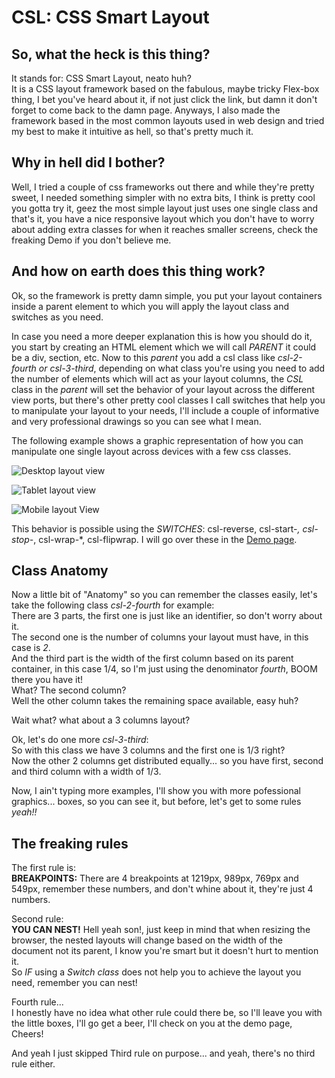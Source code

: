 # CSL: CSS Smart Layout

## So, what the heck is this thing?

It stands for: CSS Smart Layout, neato huh?  
It is a CSS layout framework based on the fabulous, maybe tricky <a>Flex-box</a> thing, I bet you've heard about it, if not just click the link, but damn it don't forget to come back to the damn page. Anyways, I also made the framework based in the most common layouts used in web design and tried my best to make it intuitive as hell, so that's pretty much it.


## Why in hell did I bother?

Well, I tried a couple of css frameworks out there and while they're pretty sweet, I needed something simpler with no extra bits, I think is pretty cool you gotta try it, geez the most simple layout just uses one single class and that's it, you have a nice responsive layout which you don't have to worry about adding extra classes for when it reaches smaller screens, check the freaking <a>Demo</a> if you don't believe me.


## And how on earth does this thing work?

Ok, so the framework is pretty damn simple, you put your layout containers inside a parent element to which you will apply the layout class and switches as you need.

In case you need a more deeper explanation this is how you should do it, you start by creating an HTML element which we will call _PARENT_ it could be a div, section, etc. Now to this _parent_ you add a csl class like _csl-2-fourth or csl-3-third_, depending on what class you're using you need to add the number of elements which will act as your layout columns, the _CSL_ class in the _parent_ will set the behavior of your layout across the different view ports, but there's other pretty cool classes I call switches that help you to manipulate your layout to your needs, I'll include a couple of informative and very professional drawings so you can see what I mean.

The following example shows a graphic representation of how you can manipulate one single layout across devices with a few css classes.

![Desktop layout view](https://jcalderon80.github.io/css-smart-layout/images/layout-stage-1.jpg)

![Tablet layout view](https://jcalderon80.github.io/css-smart-layout/images/layout-stage-2.jpg)

![Mobile layout View](https://jcalderon80.github.io/css-smart-layout/images/layout-stage-3.jpg)

This behavior is possible using the _SWITCHES_: csl-reverse, csl-start-*, csl-stop-*, csl-wrap-*, csl-flipwrap. I will go over these in the [Demo page](demo.html).

## Class Anatomy

Now a little bit of "Anatomy" so you can remember the classes easily, let's take the following class _csl-2-fourth_ for example:  
There are 3 parts, the first one is just like an identifier, so don't worry about it.  
The second one is the number of columns your layout must have, in this case is _2_.  
And the third part is the width of the first column based on its parent container, in this case 1/4, so I'm just using the denominator _fourth_, BOOM there you have it!  
What? The second column?  
Well the other column takes the remaining space available, easy huh?

Wait what? what about a 3 columns layout?

Ok, let's do one more _csl-3-third_:  
So with this class we have 3 columns and the first one is 1/3 right?  
Now the other 2 columns get distributed equally... so you have first, second and third column with a width of 1/3.

Now, I ain't typing more examples, I'll show you with more pofessional graphics... boxes, so you can see it, but before, let's get to some rules _yeah!!_

## The freaking rules

The first rule is:  
**BREAKPOINTS:** There are 4 breakpoints at 1219px, 989px, 769px and 549px, remember these numbers, and don't whine about it, they're just 4 numbers.

Second rule:  
**YOU CAN NEST!** Hell yeah son!, just keep in mind that when resizing the browser, the nested layouts will change based on the width of the document not its parent, I know you're smart but it doesn't hurt to mention it.  
So _IF_ using a _Switch class_ does not help you to achieve the layout you need, remember you can nest!

Fourth rule...  
I honestly have no idea what other rule could there be, so I'll leave you with the little boxes, I'll go get a beer, I'll check on you at the demo page, Cheers!

And yeah I just skipped Third rule on purpose... and yeah, there's no third rule either.
